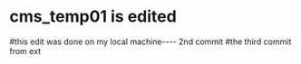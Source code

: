 # cms_temp01 is edited
#this edit was done on my local machine---- 2nd commit 
#the third commit from ext
